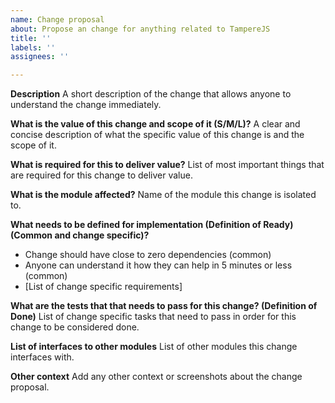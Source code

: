 ```yaml
---
name: Change proposal
about: Propose an change for anything related to TampereJS
title: ''
labels: ''
assignees: ''

---
```


**Description**
A short description of the change that allows anyone to understand the change immediately.

**What is the value of this change and scope of it (S/M/L)?**
A clear and concise description of what the specific value of this change is and the scope of it.

**What is required for this to deliver value?**
List of most important things that are required for this change to deliver value.

**What is the module affected?**
Name of the module this change is isolated to.

**What needs to be defined for implementation (Definition of Ready) (Common and change specific)?**
- Change should have close to zero dependencies (common)
- Anyone can understand it how they can help in 5 minutes or less (common)
- [List of change specific requirements]

**What are the tests that that needs to pass for this change? (Definition of Done)**
List of change specific tasks that need to pass in order for this change to be considered done.

**List of interfaces to other modules**
List of other modules this change interfaces with.

**Other context**
Add any other context or screenshots about the change proposal.

